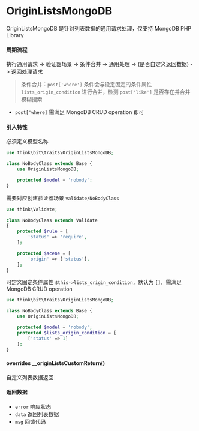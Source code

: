# OriginListsMongoDB

OriginListsMongoDB 是针对列表数据的通用请求处理，仅支持 MongoDB PHP Library

#### 周期流程

执行通用请求 -> 验证器场景 -> 条件合并 -> 通用处理 -> (是否自定义返回数据) -> 返回处理请求

> 条件合并：`post['where']` 条件会与设定固定的条件属性 `lists_origin_condition` 进行合并，检测 `post['like']` 是否存在并合并模糊搜索

- `post['where]` 需满足 MongoDB CRUD operation 即可

#### 引入特性

必须定义模型名称

```php
use think\bit\traits\OriginListsMongoDB;

class NoBodyClass extends Base {
    use OriginListsMongoDB;

    protected $model = 'nobody';
}
```

需要对应创建验证器场景 `validate/NoBodyClass`

```php
use think\Validate;

class NoBodyClass extends Validate
{
    protected $rule = [
        'status' => 'require',
    ];

    protected $scene = [
        'origin' => ['status'],
    ];
}
```

可定义固定条件属性 `$this->lists_origin_condition`，默认为 `[]`，需满足 MongoDB CRUD operation

```php
use think\bit\traits\OriginListsMongoDB;

class NoBodyClass extends Base {
    use OriginListsMongoDB;

    protected $model = 'nobody';
    protected $lists_origin_condition = [
        ['status' => 1]
    ];
}
```

#### overrides __originListsCustomReturn()

自定义列表数据返回

#### 返回数据

- `error` 响应状态
- `data` 返回列表数据
- `msg` 回馈代码